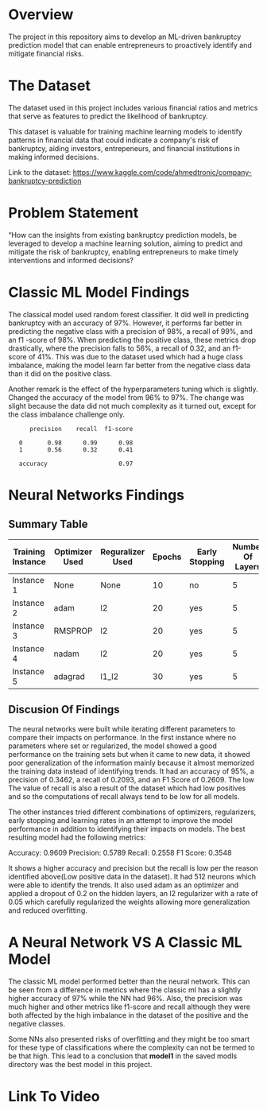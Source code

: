# Overview
The project in this repository aims to develop an ML-driven bankruptcy prediction model that can enable entrepreneurs to proactively identify and mitigate financial risks.

# The Dataset
The dataset used in this project includes various financial ratios and metrics that serve as features to predict the likelihood of bankruptcy.

This dataset is valuable for training machine learning models to identify patterns in financial data that could indicate a company's risk of bankruptcy, aiding investors, entrepeneurs, and financial institutions in making informed decisions.

Link to the dataset: https://www.kaggle.com/code/ahmedtronic/company-bankruptcy-prediction

# Problem Statement
“How can the insights from existing bankruptcy prediction models, be leveraged to develop a machine learning solution, aiming to predict and mitigate the risk of bankruptcy, enabling entrepreneurs to make timely interventions and informed decisions?


# Classic ML Model Findings
The classical model used random forest classifier. It did well in predicting bankruptcy with an accuracy of 97%. However, it performs far better in predicting the negative class with a precision of 98%, a recall of 99%, and an f1 -score of 98%. When predicting the positive class, these metrics drop drastically, where the precision falls to 56%, a recall of 0.32, and an f1-score of 41%. This was due to the dataset used which had a huge class imbalance, making the model learn far better from the negative class data than it did on the positive class.

Another remark is the effect of the hyperparameters tuning which is slightly. Changed the accuracy of the model from 96% to 97%. The change was slight because the data did not much complexity as it turned out, except for the class imbalance challenge only.

          precision    recall  f1-score 

       0       0.98      0.99      0.98 
       1       0.56      0.32      0.41 

       accuracy                    0.97      

# Neural Networks Findings
## Summary Table

| Training Instance  | Optimizer Used  | Reguralizer Used  | Epochs  | Early Stopping  | Number Of Layers  | Learning Rate  |Accuracy  | Recall  | F1 Score | Precision|
|--------            |--------         |--------           |-------- |--------         |--------           |--------        |--------  |-------- |--------  |--------  |
| Instance 1         | None            | None              | 10      | no              | 5                 | Default        | 95%      | 0.18    | 0.25     | 0.25     |
| Instance 2         | adam            | l2                | 20      | yes             | 5                 | 0.0005         | 96%      | 0.25    | 0.35     | 0.57     |
| Instance 3         | RMSPROP         | l2                | 20      | yes             | 5                 | 0.0001         | 95%      | 0.11    | 0.19     | 0.62     |
| Instance 4         | nadam           | l2                | 20      | yes             | 5                 | 0.0002         | 96%      | 0.13    | 0.23     | 0.66     |
| Instance 5         | adagrad         | l1_l2             | 30      | yes             | 5                 | 0.001          | 95%      | 0.06    | 0.12     | 0.75     |


## Discusion Of Findings
The neural networks were built while iterating different parameters to compare their impacts on performance. In the first instance where no parameters where set or regularized, the model showed a good performance on the training sets but when it came to new data, it showed poor generalization of the information mainly because it almost memorized the training data instead of identifying trends. It had an accuracy of 95%, a precision of 0.3462, a recall of 0.2093, and an F1 Score of 0.2609. The low The value of recall is also a result of the dataset which had low positives and so the computations of recall always tend to be low for all models.


The other instances tried different combinations of optimizers, regularizers, early stopping and learning rates in an attempt to improve the model performance in addition to identifying their impacts on models. The best resulting model had the following metrics:


Accuracy: 0.9609
Precision: 0.5789
Recall: 0.2558
F1 Score: 0.3548


It shows a higher accuracy and precision but the recall is low per the reason identified above(Low positive data in the dataset). It had 512 neurons which were able to identify the trends. It also used adam as an optimizer and applied a dropout of 0.2 on the hidden layers, an l2 regularizer with a rate of 0.05 which carefully regularized the weights allowing more generalization and reduced overfitting.

# A Neural Network VS A Classic ML Model
The classic ML model performed better than the neural network. This can be seen from a difference in metrics where the classic ml has a slightly higher accuracy of 97% while the NN had 96%. Also, the precision was much higher and other metrics like f1-score and recall although they were both affected by the high imbalance in the dataset of the positive and the negative classes.

Some NNs also presented risks of overfitting and they might be too smart for these type of classifications where the complexity can not be termed to be that high.
This lead to a conclusion that **model1** in the saved modls directory was the best model in this project.

# Link To Video